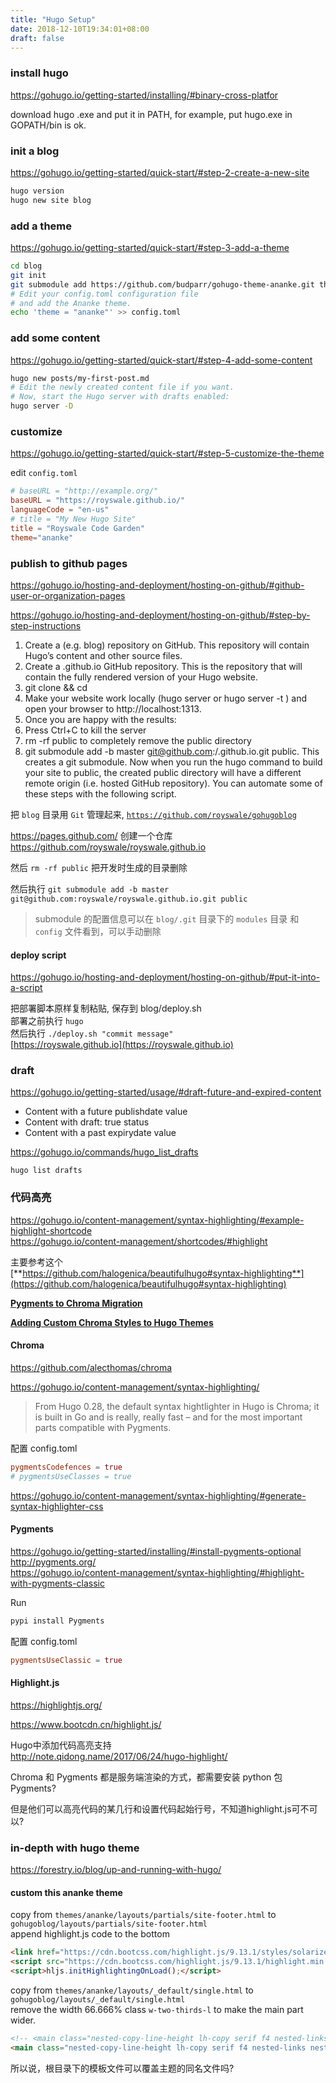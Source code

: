 ```yaml
---
title: "Hugo Setup"
date: 2018-12-10T19:34:01+08:00
draft: false
---
```


### install hugo
https://gohugo.io/getting-started/installing/#binary-cross-platfor

download hugo .exe and put it in PATH, for example, put hugo.exe in GOPATH/bin is ok.

### init a blog

https://gohugo.io/getting-started/quick-start/#step-2-create-a-new-site

```bash
hugo version
hugo new site blog
```

### add a theme

https://gohugo.io/getting-started/quick-start/#step-3-add-a-theme

```bash
cd blog
git init
git submodule add https://github.com/budparr/gohugo-theme-ananke.git themes/ananke
# Edit your config.toml configuration file
# and add the Ananke theme.
echo 'theme = "ananke"' >> config.toml
```

### add some content

https://gohugo.io/getting-started/quick-start/#step-4-add-some-content

```bash
hugo new posts/my-first-post.md
# Edit the newly created content file if you want.
# Now, start the Hugo server with drafts enabled:
hugo server -D
```

### customize

https://gohugo.io/getting-started/quick-start/#step-5-customize-the-theme

edit `config.toml`

```toml
# baseURL = "http://example.org/"
baseURL = "https://royswale.github.io/"
languageCode = "en-us"
# title = "My New Hugo Site"
title = "Royswale Code Garden"
theme="ananke"
```

### publish to github pages

https://gohugo.io/hosting-and-deployment/hosting-on-github/#github-user-or-organization-pages

https://gohugo.io/hosting-and-deployment/hosting-on-github/#step-by-step-instructions

1. Create a <YOUR-PROJECT> (e.g. blog) repository on GitHub. This repository will contain Hugo’s content and other source files.
2. Create a <USERNAME>.github.io GitHub repository. This is the repository that will contain the fully rendered version of your Hugo website.
3. git clone <YOUR-PROJECT-URL> && cd <YOUR-PROJECT>
4. Make your website work locally (hugo server or hugo server -t <YOURTHEME>) and open your browser to http://localhost:1313.
5. Once you are happy with the results:
6. Press Ctrl+C to kill the server
7. rm -rf public to completely remove the public directory
8. git submodule add -b master git@github.com:<USERNAME>/<USERNAME>.github.io.git public. This creates a git submodule. Now when you run the hugo command to build your site to public, the created public directory will have a different remote origin (i.e. hosted GitHub repository). You can automate some of these steps with the following script.

把 `blog` 目录用 `Git` 管理起来, [`https://github.com/royswale/gohugoblog`](https://github.com/royswale/gohugoblog)

https://pages.github.com/ 创建一个仓库 https://github.com/royswale/royswale.github.io

然后 `rm -rf public` 把开发时生成的目录删除

然后执行 `git submodule add -b master git@github.com:royswale/royswale.github.io.git public`

> submodule 的配置信息可以在 `blog/.git` 目录下的 `modules` 目录 和 `config` 文件看到，可以手动删除

#### deploy script

https://gohugo.io/hosting-and-deployment/hosting-on-github/#put-it-into-a-script

把部署脚本原样复制粘贴, 保存到 blog/deploy.sh  
部署之前执行 `hugo`  
然后执行 `./deploy.sh "commit message"`  
[https://royswale.github.io](https://royswale.github.io)

### draft

https://gohugo.io/getting-started/usage/#draft-future-and-expired-content

* Content with a future publishdate value
* Content with draft: true status
* Content with a past expirydate value

https://gohugo.io/commands/hugo_list_drafts

`hugo list drafts`

### 代码高亮

https://gohugo.io/content-management/syntax-highlighting/#example-highlight-shortcode  
https://gohugo.io/content-management/shortcodes/#highlight  

主要参考这个  
[**https://github.com/halogenica/beautifulhugo#syntax-highlighting**](https://github.com/halogenica/beautifulhugo#syntax-highlighting)

[**Pygments to Chroma Migration**](https://sheppard.in/2017/pygments-to-chroma-migration/)

[**Adding Custom Chroma Styles to Hugo Themes**](https://parsiya.net/blog/2018-04-15-adding-custom-chroma-styles-to-hugo-themes/)


#### Chroma

https://github.com/alecthomas/chroma

https://gohugo.io/content-management/syntax-highlighting/

> From Hugo 0.28, the default syntax hightlighter in Hugo is Chroma; it is built in Go and is really, really fast – and for the most important parts compatible with Pygments.

配置 config.toml

```toml
pygmentsCodefences = true
# pygmentsUseClasses = true
```

https://gohugo.io/content-management/syntax-highlighting/#generate-syntax-highlighter-css

#### Pygments

https://gohugo.io/getting-started/installing/#install-pygments-optional  
http://pygments.org/  
https://gohugo.io/content-management/syntax-highlighting/#highlight-with-pygments-classic

Run
```bash
pypi install Pygments
```

配置 config.toml

```toml
pygmentsUseClassic = true
```

#### Highlight.js

https://highlightjs.org/

https://www.bootcdn.cn/highlight.js/

Hugo中添加代码高亮支持  
http://note.qidong.name/2017/06/24/hugo-highlight/

Chroma 和 Pygments 都是服务端渲染的方式，都需要安装 python 包 Pygments?

但是他们可以高亮代码的某几行和设置代码起始行号，不知道highlight.js可不可以?

### in-depth with hugo theme

https://forestry.io/blog/up-and-running-with-hugo/

#### custom this ananke theme

copy from `themes/ananke/layouts/partials/site-footer.html` to `gohugoblog/layouts/partials/site-footer.html`  
append highlight.js code to the bottom

```html
<link href="https://cdn.bootcss.com/highlight.js/9.13.1/styles/solarized-dark.min.css" rel="stylesheet">
<script src="https://cdn.bootcss.com/highlight.js/9.13.1/highlight.min.js"></script>
<script>hljs.initHighlightingOnLoad();</script>
```

copy from `themes/ananke/layouts/_default/single.html` to `gohugoblog/layouts/_default/single.html`  
remove the width 66.666% class `w-two-thirds-l` to make the main part wider.

```html
<!-- <main class="nested-copy-line-height lh-copy serif f4 nested-links nested-img mid-gray pr4-l w-two-thirds-l"> -->
<main class="nested-copy-line-height lh-copy serif f4 nested-links nested-img mid-gray pr4-l">
```

所以说，根目录下的模板文件可以覆盖主题的同名文件吗?